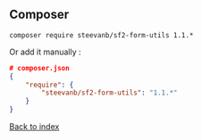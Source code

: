Composer
--------
```
composer require steevanb/sf2-form-utils 1.1.*
```

Or add it manually :

```json
# composer.json
{
    "require": {
        "steevanb/sf2-form-utils": "1.1.*"
    }
}
```

[Back to index](../README.md)
